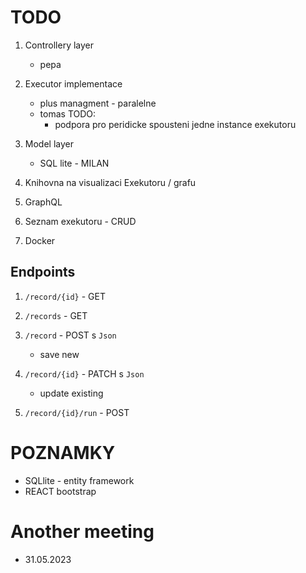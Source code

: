 # TODO

1. Controllery layer

   - pepa

1. Executor implementace

   - plus managment - paralelne
   - tomas
   TODO:
		* podpora pro peridicke spousteni jedne instance exekutoru

1. Model layer

   - SQL lite - MILAN

1. Knihovna na visualizaci Exekutoru / grafu

1. GraphQL

1. Seznam exekutoru - CRUD

1. Docker

## Endpoints

1. `/record/{id}` - GET

1. `/records` - GET

1. `/record` - POST s `Json`

   - save new

1. `/record/{id}` - PATCH s `Json`

   - update existing

1. `/record/{id}/run` - POST

# POZNAMKY

- SQLlite - entity framework
- REACT bootstrap

# Another meeting

- 31.05.2023
